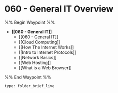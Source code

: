 # 060 - General IT Overview


%% Begin Waypoint %%
- **[[060 - General IT]]**
	- [[060 - General IT]]
	- [[Cloud Computing]]
	- [[How The Internet Works]]
	- [[Intro to Internet Protocols]]
	- [[Network Basics]]
	- [[Web Hosting]]
	- [[What is a Web Browser]]

%% End Waypoint %%






```ccard
type: folder_brief_live
```
 
